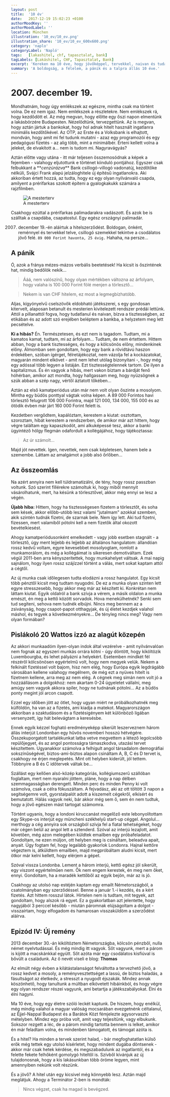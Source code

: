 ```yaml
---
layout: post
title:  '10 év'
date:   2017-12-19 15:02:23 +0100
authorMoodKey: ''
authorMoodLabel: ''
location: München
illustration: '10_ev/10_ev.png'
illustration_share: '10_ev/10_ev_600x600.png'
category: 'naplo'
categoryLabel: 'Napló'
tags:   [lakashitel, chf, tapasztalat, bank]
tagLabels: [Lakáshitel, CHF, Tapasztalat, Bank]
excerpt: 'Kereken ma 10 éve, hogy jövőképpel, tervekkel, naivan és tudatlanul aláírtunk egy Svájci Frank alapú jelzáloghitel szerződést. Aztán jött, aminek jönnie kellett...'
summary: 'A boldogság, a félelem, a pánik és a talpra állás 10 éve.'
---
```


# 2007. december 19.

Mondhatnám, hogy úgy emlékszek az egészre, mintha csak ma történt volna. De ez nem igaz. Nem emlékszek a részletekre. Nem emlékszek rá,
hogy kezdődött el. Az még megvan, hogy előtte egy őszi napon elmentünk a lakásbörzére Budapesten. Nézelődtünk, tervezgettünk.
Az is megvan, hogy aztán jártuk a bankokat, hogy hol adnak hitelt használt ingatlanra minimális kezdőtőkével. Az OTP, az Erste
és a Volksbank is elhajtott, mondván, hogy amit mi fel tudunk mutatni - azaz egy programozói és egy pedagógusi fizetés - az
alig több, mint a minimálbér. Érteni kellett volna a jeleket, de elvakított a... nem is tudom mi. Nagyravágyás?

Aztán előtte vagy utána - itt már teljesen összemosódnak a képek a fejemben - valahogy eljutottunk e történet kiinduló pontjához.
Egyszer csak felbukkant a &ast;&ast;_cenzúrázva_&ast;&ast; Bank csillogó-villogó vadonatúj, kezdőtőke nélküli, Svájci Frank alapú jelzáloghitele új építésű ingatlanokra.
Aki akkoriban értett hozzá, az tudta, hogy ez egy olyan nyilvánvaló csapda, amilyent a prérifarkas szokott építeni a gyalogkakukk
számára a rajzfilmben.

<figure>
    <img src="/assets/img/blog/2017/10_ev/gyalogkakukk.jpg" alt="A mesterterv">
    <figcaption>A mesterterv</figcaption>
</figure>

Csakhogy ezúttal a prérifarkas palimadarakra vadászott. És azok be is szálltak a csapdába, csapatostul.
Egy egész országnyi palimadár.

2007. december 19.-én aláírtuk a hitelszerződést. Boldogan, önként, reménnyel és tervekkel telve, csillogó szemekkel tekintve a
csodálatos jövő felé. `89 000 Forint havonta, 25 évig.` Hahaha, na persze...

## A pánik

Ó, azok a fránya mézes-mázos verbális beetetések! Ha kicsit is őszintének hat, mindig bedőlök nekik...

> Ááá, nem valószínű, hogy olyan mértékben változna az árfolyam, hogy valaha is 100 000 Forint fölé menjen a törlesztő...

> Nekem is van CHF hitelem, ez most a legmegbízhatóbb.

Aljas, kígyónyelvű cselszövők eldobható játékszerei, s egy gondosan kitervelt, alaposan betanult és mesterien kivitelezett
rendszer prédái lettünk. Attól a pillanattól fogva, hogy tudatlanul és naivan, bízva a tisztességben, az etikában és az
adott szó erejében beléptem a bankba, a helyzetem meg lett pecsételve.

**Ki a hibás?** Én. Természetesen, és ezt nem is tagadom. Tudtam, mi a kamatos kamat, tudtam, mi az árfolyam... Tudtam, de
nem értettem. Hittem abban, hogy a bank tisztességes, és hogy a kölcsönös előny, mindenkinek előny. Álmomban sem gondoltam, hogy
egy bank a rövidtávú haszon érdekében, szóban ígérget, félretájékoztat, nem vázolja fel a kockázatokat, magyarán mindent
elkövet - amit nem lehet utólag bizonyítani -, hogy még egy adóssal több legyen a listáján. Ezt tisztességtelennek tartom.
De ilyen a kapitalizmus. És én vagyok a hibás, mert vakon bíztam a bárdját fenő hóhérban, amikor azt mondta, hogy hallgassam
meg, hogy nyüzsögnek a szúk abban a szép nagy, vértől áztatott tőkében...

Aztán az első kamatperiódus után már nem volt olyan őszinte a mosolyom. Mintha egy büdös ponttyal vágtak volna képen. A
89&nbsp;000 Forintos havi törlesztő felugrott 106&nbsp;000 Forintra, majd 121&nbsp;000, 134&nbsp;000, 155&nbsp;000
és az ötödik évben már járt 160&nbsp;000 Forint felett is.

Kezdetben vergődtem, kapálóztam, kerestem a kiutat: osztottam, szoroztam, hibát kerestem a rendszerben, de amikor már
azt hittem, hogy végre találtam egy kapaszkodót, ami alkuképessé tesz, akkor a banki ügyintéző hölgy flegmán odafordult a
kollégájához, hogy tájékoztassa:

> Az úr számolt...

Majd jót nevettek. Igen, nevettek, nem csak képletesen, hanem bele a szemembe. Láttam az amalgámot a jobb alsó őrlőben...

## Az összeomlás

Na azért annyira nem kell túldramatizálni, de tény, hogy rossz passzban voltunk. Szó szerint fillérekre számoltuk ki, hogy
miből mennyit vásárolhatunk, mert, ha késünk a törlesztővel, akkor még ennyi se lesz a végén.

**Újabb hiba:** Hittem, hogy ha tisztességesen fizetem a törlesztőt, és soha sem kések, akkor előbb-utóbb lesz valami "jutalmam"
azokkal szemben, akik szintén tudnák fizetni, de szarnak bele. Nem így lett. Aki tud fizetni, fizessen, mert valamiből
pótolni kell a nem fizetők által okozott bevételkiesést.

Ahogy kamatperiódusonként emelkedett - vagy jobb esetben stagnált - a törlesztő, úgy ment lejjebb és lejjebb az általános
hangulatom: állandóan rossz kedvű voltam, egyre kevesebbet mosolyogtam, romlott a munkamorálom, és még a kollégáimat is
sikeresen demotiváltam. Ezek végül 2011-ben arra kényszerítettek, hogy munkahelyet váltsak. A mai napig sajnálom, hogy ilyen
rossz szájízzel történt a válás, mert sokat kaptam attól a cégtől.

Az új munka csak időlegesen tudta elodázni a rossz hangulatot. Egy kicsit több pénztől kicsit meg tudtam nyugodni. De ez a
munka olyan szinten lett egyre stresszesebb, hogy akkor meg már az készített ki. Konkrétan nem láttam kiutat. Egyik oldalról
a bank szívja a vérem, a másik oldalon a munka emészt, én meg a kettő között sorvadok. Hova menekülhetnék? Senki sem tud segíteni,
sehova nem tudnék elbújni. Nincs meg bennem az a zsiványság, hogy csapot-papot otthagyjak, és új életet kezdjek valahol máshol,
és tegyek a következményekre... De tényleg nincs meg? Vagy nem olyan formában?

## Pislákoló 20 Wattos izzó az alagút közepén

Az akkori munkaadóm ilyen-olyan indok által vezérelve - amit nyilvánvalóan nem fognak az egyszeri munkás orrára kötni -
úgy döntött, hogy kiköltözik Luxembourgba, és lehet pályázni a helyekért. Esetemben mindkét fél részéről kölcsönösen egyértelmű
volt, hogy nem megyek velük. Nekem a felkínált fizetéssel volt bajom, hisz nem elég, hogy Európa egyik legdrágább városában
kellene valahogy megélnem, de még ezt a nyüves hitelt is fizetnem kellene, arra meg az nem elég. A cégnek meg simán nem
volt jó a hozzáállásom a dolgokhoz: nem akartam 0-24 ügyeletet vállalni, meg amúgy sem vagyok akkora spíler, hogy ne tudnának
pótolni... Az a büdös ponty megint jól arcon csapott.

Ezzel egy időben jött az ötlet, hogy ugyan miért ne próbálkozhatnék meg külföldön, ha van az a fizetés, ami kiadja a matekot.
Magyarországon akkoriban a szaktudásom és a fizetésigényem két különböző ligában versenyzett, így hát belevágtam a keresésbe.

Ennek egyik kézzel fogható eredményeképp sikerült leszerveznem három állás interjút Londonban egy hűvös novemberi hosszú hétvégére. Összekuporgatott
tartalékunkat latba vetve megvettem a létező legolcsóbb repülőjegyet, és az angol pontosságra támaszkodva, utazási tervet készítettem.
Ugyanakkor számolva a felhígult angol társadalom demográfiai sokszínűségével, biztos-ami-biztos alapon csináltam A, B, C és D tervet is,
csakhogy ne érjen meglepetés. Mint ott helyben kiderült, jól tettem. Többnyire a B és C időtervek váltak be...

Szállást egy kellően alsó-közép kategóriás, kollégiumszerű szállóban foglaltam, mert nem nyaralni jöttem, pláne, hogy a nap délben
szemmagasságban derengett. Minden perc és minden Penny ki volt számolva, csak a célra fókuszáltam. A fejvadász, aki az ott töltött
3 napon a segítségemre volt, gyorstalpalót adott a kiszemelt cégekről, elkísért és bemutatott. Hálás vagyok neki, bár akkor még sem
ő, sem én nem tudtuk, hogy a jövő egészen mást tartogat számomra.

Történt ugyanis, hogy a londoni kiruccanást megelőző este lebonyolítottam egy Skype-os interjút egy müncheni székhelyű start-up céggel.
Angolul... merthogy a cég annyira sok országból szívja fel a fiatal tehetségeket, hogy már cégen belül az angol lett a sztenderd.
Szóval az interjú lezajlott, amit követően, még azon melegében küldtek emailben egy próbafeladatot. Gondoltam, ne ezen múljon, ott helyben meg is csináltam,
beleadva apait, anyait. Úgy fogtam fel, hogy legalább gyakorlok Londonra. Hajnal kettőre végeztem is, átküldtem emailben, majd
megpróbáltam aludni kicsit, mert ötkor már kelni kellett, hogy elérjem a gépet.

Szóval vissza Londonba. Lement a három interjú, kettő egész jól sikerült, egy viszont egyértelműen nem. Ők nem engem kerestek, én
meg nem őket, ennyi. Gondoltam, ha a maradék kettőből az egyik bejön, már az is jó.

Csakhogy az utolsó nap estéjén kaptam egy emailt Németországból, a csatolmányban egy szerződéssel. Benne a január 1.-i kezdés,
és a kért fizetés. Azt hittem rosszul látok. Hirtelen nem is tudtam, mit tegyek, azt gondoltam, hogy alszok rá egyet. Ez a
gyakorlatban azt jelentette, hogy nagyjából 3 perccel később - miután páromnak elújságoltam a dolgot - visszaírtam, hogy
elfogadom és hamarosan visszaküldöm a szerződést aláírva.

## Epizód IV: Új remény

2013 december 30.-án kiköltöztem Németországba, kölcsön pénzből, nulla német nyelvtudással. És még mindig itt vagyok. Sőt
vagyunk, mert a párom is kijött a macskánkkal együtt. Sőt azóta már egy csodálatos kisfiúval is bővült a családunk. Az ő
nevét viseli e blog: **Thomas**

Az elmúlt négy évben a kilátástalanságot felváltotta a tervezhető jövő, a rossz kedvet a mosoly, a reményvesztettséget a lassú,
de biztos haladás, a fásultságot az életkedv, a stresszt a nyugodt éjszakák. Mindez annak köszönhető, hogy tanultunk a
múltban elkövetett hibáinkból, és hogy végre egy olyan rendszer részei vagyunk, ami betartja a játékszabályokat. Élni és élni hagyni.

Ma 10 éve, hogy egy életre szóló leckét kaptunk. De hiszem, hogy enélkül, még mindig valahol a magyar valóság mocsarában
evezgetnénk céltalanul, az Éjjel-Nappal Budapest és a Barátok Közt fémjelezte agysorvasztó mételyben. Mindez egy próba volt,
amit vagy teljesítünk, vagy elbukunk. Sokszor rezgett a léc, de a párom mindig tartotta bennem is lelket, amikor én már
feladtam volna, és mindenben támogatott, és támogat azóta is.

És a hitel? Ha minden a tervek szerint halad, - bár megfoghatatlan külső erők még tettek egy utolsó kísérletet, hogy mindent
dugába döntsenek - akkor már csak hetek kérdése, és megszabadulunk az ingatlantól, és a felette fekete felhőként gomolygó
hiteltől is. Szívből kívánjuk az új tulajdonosnak, hogy a kis lakásunkban több öröme legyen, mint amennyiben nekünk volt részünk.

És a jövő? A hitel után egy kicsivel még könnyebb lesz. Aztán majd meglátjuk. Ahogy a Terminátor 2-ben is mondták:

> Nincs végzet, csak ha magad is bevégzed.
